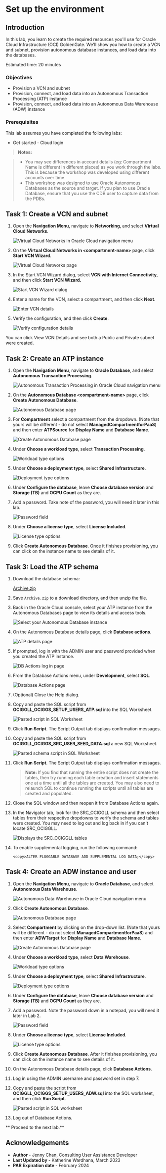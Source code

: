 # Set up the environment

## Introduction

In this lab, you learn to create the required resources you'll use for Oracle Cloud Infrastructure (OCI) GoldenGate. We'll show you how to create a VCN and subnet, provision autonomous database instances, and load data into the databases.

Estimated time: 20 minutes

### Objectives

-  Provision a VCN and subnet
-  Provision, connect, and load data into an Autonomous Transaction Processing (ATP) instance
-  Provision, connect, and load data into an Autonomous Data Warehouse (ADW) instance

### Prerequisites

This lab assumes you have completed the following labs:
* Get started - Cloud login

> **Notes:** 

> * You may see differences in account details (eg: Compartment Name is different in different places) as you work through the labs. This is because the workshop was developed using different accounts over time.
> * This workshop was designed to use Oracle Autonomous Databases as the source and target. If you plan to use Oracle Database, ensure that you use the CDB user to capture data from the PDBs.

## Task 1: Create a VCN and subnet

1.  Open the **Navigation Menu**, navigate to **Networking**, and select **Virtual Cloud Networks**.

	![Virtual Cloud Networks in Oracle Cloud navigation menu](https://oracle-livelabs.github.io/goldengate/ggs-common/adb/images/networking-vcn.png " ")

2.  On the **Virtual Cloud Networks in &lt;compartment-name&gt;** page, click **Start VCN Wizard**.

	![Virtual Cloud Networks page](https://oracle-livelabs.github.io/goldengate/ggs-common/adb/images/01-02-start-vcn-wizard.png " ")

3.  In the Start VCN Wizard dialog, select **VCN with Internet Connectivity**, and then click **Start VCN Wizard.**

    ![Start VCN Wizard dialog](https://oracle-livelabs.github.io/goldengate/ggs-common/adb/images/01-03-vcn-wizard.png " ")

4.  Enter a name for the VCN, select a compartment, and then click **Next**.

    ![Enter VCN details](https://oracle-livelabs.github.io/goldengate/ggs-common/adb/images/01-04-vcn-details.png " ")

5.  Verify the configuration, and then click **Create**.

    ![Verify configuration details](https://oracle-livelabs.github.io/goldengate/ggs-common/adb/images/01-05-create-vcn.png " ")

You can click View VCN Details and see both a Public and Private subnet were created.

## Task 2: Create an ATP instance

1.  Open the **Navigation Menu**, navigate to **Oracle Database**, and select **Autonomous Transaction Processing**.

	![Autonomous Transaction Processing in Oracle Cloud navigation menu](https://oracle-livelabs.github.io/goldengate/ggs-common/adb/images/database-atp.png " ")

2.  On the **Autonomous Database &lt;compartment-name&gt;** page, click **Create Autonomous Database**.

    ![Autonomous Database page](https://oracle-livelabs.github.io/goldengate/ggs-common/adb/images/01-02-create-adb.png " ")

3. For **Compartment** select a compartment from the dropdown. (Note that yours will be different - do not select **ManagedCompartmentforPaaS**) and then enter **ATPSource** for **Display Name** and **Database Name**.

    ![Create Autonomous Database page](https://oracle-livelabs.github.io/goldengate/ggs-common/adb/images/02-03-compartment.png " ")

4.  Under **Choose a workload type**, select **Transaction Processing**.

    ![Workload type options](https://oracle-livelabs.github.io/goldengate/ggs-common/adb/images/02-04-workload.png " ")

5.  Under **Choose a deployment type**, select **Shared Infrastructure**.

    ![Deployment type options](https://oracle-livelabs.github.io/goldengate/ggs-common/adb/images/02-05-deployment.png " ")

6.  Under **Configure the database**, leave **Choose database version** and **Storage (TB)** and **OCPU Count** as they are.

7.  Add a password. Take note of the password, you will need it later in this lab.

    ![Password field](https://oracle-livelabs.github.io/goldengate/ggs-common/adb/images/02-07-pw.png " ")

8.  Under **Choose a license type**, select **License Included**.

    ![License type options](https://oracle-livelabs.github.io/goldengate/ggs-common/adb/images/02-08-license.png " ")

9.  Click **Create Autonomous Database**. Once it finishes provisioning, you can click on the instance name to see details of it.


## Task 3: Load the ATP schema

1.  Download the database schema:

    [Archive.zip](https://objectstorage.us-ashburn-1.oraclecloud.com/p/VEKec7t0mGwBkJX92Jn0nMptuXIlEpJ5XJA-A6C9PymRgY2LhKbjWqHeB5rVBbaV/n/c4u04/b/livelabsfiles/o/data-management-library-files/Archive.zip)

2.  Save `Archive.zip` to a download directory, and then unzip the file.

3.  Back in the Oracle Cloud console, select your ATP instance from the Autonomous Databases page to view its details and access tools.

    ![Select your Autonomous Database instance](https://oracle-livelabs.github.io/goldengate/ggs-common/adb/images/03-03-atp.png " ")

4.  On the Autonomous Database details page, click **Database actions**.

    ![ATP details page](https://oracle-livelabs.github.io/goldengate/ggs-common/adb/images/03-04-dbdetails.png)

5.  If prompted, log in with the ADMIN user and password provided when you created the ATP instance.

    ![DB Actions log in page](https://oracle-livelabs.github.io/goldengate/ggs-common/adb/images/03-05-login.png " ")

6.  From the Database Actions menu, under **Development**, select **SQL**.

    ![Database Actions page](https://oracle-livelabs.github.io/goldengate/ggs-common/adb/images/03-06-db-actions.png " ")

7.  (Optional) Close the Help dialog.

8.  Copy and paste the SQL script from **OCIGGLL\_OCIGGS\_SETUP\_USERS\_ATP.sql** into the SQL Worksheet.

    ![Pasted script in SQL Worksheet](https://oracle-livelabs.github.io/goldengate/ggs-common/adb/images/03-08-atp-sql.png " ")

9.  Click **Run Script**. The Script Output tab displays confirmation messages.

10. Copy and paste the SQL script from **OCIGGLL\_OCIGGS\_SRC\_USER\_SEED\_DATA.sql** a new SQL Worksheet.

    ![Pasted schema script in SQL Worksheet](https://oracle-livelabs.github.io/goldengate/ggs-common/adb/images/03-10-atp-schema.png " ")

11. Click **Run Script**. The Script Output tab displays confirmation messages.

	> **Note:** If you find that running the entire script does not create the tables, then try running each table creation and insert statements one at a time until all the tables are created. You may also need to relaunch SQL to continue running the scripts until all tables are created and populated.

12. Close the SQL window and then reopen it from Database Actions again.

13. In the Navigator tab, look for the SRC\_OCIGGLL schema and then select tables from their respective dropdowns to verify the schema and tables were created. You may need to log out and log back in if you can't locate SRC\_OCIGGLL.

    ![Displays the SRC\_OCIGGLL tables](https://oracle-livelabs.github.io/goldengate/ggs-common/adb/images/03-11-verify.png " ")

14. To enable supplemental logging, run the following command:

    ```
    <copy>ALTER PLUGGABLE DATABASE ADD SUPPLEMENTAL LOG DATA;</copy>
    ```

## Task 4: Create an ADW instance and user

1.  Open the **Navigation Menu**, navigate to **Oracle Database**, and select **Autonomous Data Warehouse**.

	![Autonomous Data Warehouse in Oracle Cloud navigation menu](https://oracle-livelabs.github.io/common/images/console/database-adw.png " ")

2.  Click **Create Autonomous Database**.

    ![Autonomous Database page](https://oracle-livelabs.github.io/goldengate/ggs-common/adb/images/01-02-create-adb.png " ")

3. Select **Compartment** by clicking on the drop-down list. (Note that yours will be different - do not select **ManagedCompartmentforPaaS**) and then enter **ADWTarget** for **Display Name** and **Database Name**.

    ![Create Autonomous Database page](https://oracle-livelabs.github.io/goldengate/ggs-common/adb/images/02-03-compartment.png " ")

4.  Under **Choose a workload type**, select **Data Warehouse**.

    ![Workload type options](https://oracle-livelabs.github.io/goldengate/ggs-common/adb/images/02-04-workload.png " ")

5.  Under **Choose a deployment type**, select **Shared Infrastructure**.

    ![Deployment type options](https://oracle-livelabs.github.io/goldengate/ggs-common/adb/images/02-05-deployment.png " ")

6.  Under **Configure the database**, leave **Choose database version** and **Storage (TB)** and **OCPU Count** as they are.

7.  Add a password. Note the password down in a notepad, you will need it later in Lab 2.

    ![Password field](https://oracle-livelabs.github.io/goldengate/ggs-common/adb/images/02-07-pw.png " ")

8.  Under **Choose a license type**, select **License Included**.

    ![License type options](https://oracle-livelabs.github.io/goldengate/ggs-common/adb/images/02-08-license.png " ")

9.  Click **Create Autonomous Database**. After it finishes provisioning, you can click on the instance name to see details of it.

10. On the Autonomous Database details page, click **Database Actions**.

11. Log in using the ADMIN username and password set in step 7.

12. Copy and paste the script from **OCIGGLL\_OCIGGS\_SETUP\_USERS\_ADW.sql** into the SQL worksheet, and then click **Run Script**.

	![Pasted script in SQL worksheet](https://oracle-livelabs.github.io/goldengate/ggs-common/adb/images/04-05-adw.png " ")

13. Log out of Database Actions.

** Proceed to the next lab.**

## Acknowledgements

- **Author** - Jenny Chan, Consulting User Assistance Developer
- **Last Updated by** - Katherine Wardhana, March 2023
- **PAR Expiration date** - February 2024

